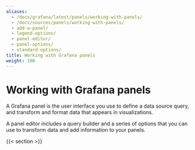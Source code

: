 ```yaml
---
aliases:
  - /docs/grafana/latest/panels/working-with-panels/
  - /docs/sources/panels/working-with-panels/
  - add-a-panel/
  - legend-options/
  - panel-editor/
  - panel-options/
  - standard-options/
title: Working with Grafana panels
weight: 100
---
```


# Working with Grafana panels

A Grafana panel is the user interface you use to define a data source query, and transform and format data that appears in visualizations.

A panel editor includes a query builder and a series of options that you can use to transform data and add information to your panels.

{{< section >}}
